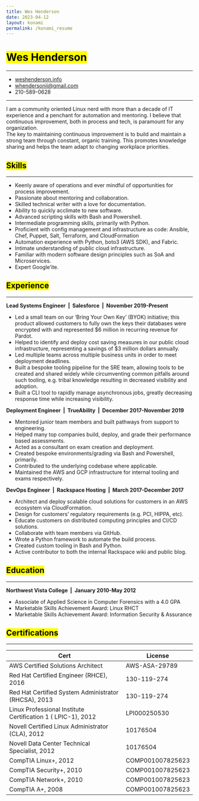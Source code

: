 ```yaml
---
title: Wes Henderson
date: 2023-04-12
layout: konami
permalink: /konami_resume
---
```


<mark>Wes Henderson</mark>
===


---
* [weshenderson.info](https://weshenderson.info)
* [whendersonii@gmail.com](mailto:whendersonii@gmail.com)
* 210-589-0628

---

I am a community oriented Linux nerd with more than a decade of IT experience and a penchant for automation and mentoring. I believe that continuous improvement, both in process and tech, is paramount for any organization.<br>The key to maintaining continuous improvement is to build and maintain a strong team through constant, organic training. This promotes knowledge sharing and helps the team adapt to changing workplace priorities.


<mark>Skills</mark>
---
---

* Keenly aware of operations and ever mindful of opportunities for process improvement.
* Passionate about mentoring and collaboration.
* Skilled technical writer with a love for documentation.
* Ability to quickly acclimate to new software.
* Advanced scripting skills with Bash and Powershell.
* Intermediate programming skills, primarily with Python.
* Proficient with config management and infrastructure as code: Ansible, Chef, Puppet, Salt, Terraform, and CloudFormation
* Automation experience with Python, boto3 (AWS SDK), and Fabric.
* Intimate understanding of public cloud infrastructure.
* Familiar with modern software design principles such as SoA and Microservices.
* Expert Google’ite.

<mark>Experience</mark>
---
---

**Lead Systems Engineer &nbsp;\|&nbsp; Salesforce &nbsp;\|&nbsp; November 2019-Present**

* Led a small team on our ‘Bring Your Own Key’ (BYOK) initiative; this product allowed customers to fully own the keys their databases were encrypted with and represented $6 million in recurring revenue for Pardot.
* Helped to identify and deploy cost saving measures in our public cloud infrastructure, representing a savings of $3 million dollars annually.
* Led multiple teams across multiple business units in order to meet deployment deadlines.
* Built a bespoke tooling pipeline for the SRE team, allowing tools to be created and shared widely while circumventing common pitfalls around such tooling, e.g. tribal knowledge resulting in decreased visibility and adoption.
* Built a CLI tool to rapidly manage asynchronous jobs, greatly decreasing response time while increasing visibility.

**Deployment Engineer &nbsp;\|&nbsp; TrueAbility &nbsp;\|&nbsp; December 2017-November 2019**

* Mentored junior team members and built pathways from support to engineering.
* Helped many top companies build, deploy, and grade their performance based assessments.
* Acted as a consultant on exam creation and deployment.
* Created bespoke environments/grading via Bash and Powershell, primarily.
* Contributed to the underlying codebase where applicable.
* Maintained the AWS and GCP infrastructure for internal tooling and exams respectively.

**DevOps Engineer &nbsp;\|&nbsp; Rackspace Hosting &nbsp;\|&nbsp; March 2017-December 2017**

* Architect and deploy scalable cloud solutions for customers in an AWS ecosystem via CloudFormation.
* Design for customers’ regulatory requirements (e.g. PCI, HIPPA, etc).
* Educate customers on distributed computing principles and CI/CD solutions.
* Collaborate with team members via GitHub.
* Wrote a Python framework to automate the build process.
* Created custom tooling in Bash and Python.
* Active contributor to both the internal Rackspace wiki and public blog.

<mark>Education</mark>
---
---

**Northwest Vista College &nbsp;\|&nbsp; January 2010-May 2012**
* Associate of Applied Science in Computer Forensics with a 4.0 GPA
* Marketable Skills Achievement Award: Linux RHCT
* Marketable Skills Achievement Award: Information Security & Assurance

<mark>Certifications</mark>
---
---

|Cert                                                          |  License          |
|--------------------------------------------------------------|-------------------|
|AWS Certified Solutions Architect                             |  AWS-ASA-29789    |
|Red Hat Certified Engineer (RHCE), 2016                       |  130-119-274      |
|Red Hat Certified System Administrator (RHCSA), 2013          |  130-119-274      |
|Linux Professional Institute Certification 1 ( LPIC-1), 2012  |  LPI000250530     |
|Novell Certified Linux Administrator (CLA), 2012              |  10176504         |
|Novell Data Center Technical Specialist, 2012                 |  10176504         |
|CompTIA Linux+, 2012                                          |  COMP001007825623 |
|CompTIA Security+, 2010                                       |  COMP001007825623 |
|CompTIA Network+, 2010                                        |  COMP001007825623 |
|CompTIA A+, 2008                                              |  COMP001007825623 |
